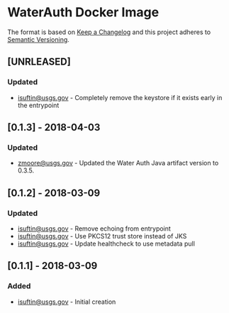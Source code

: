 # WaterAuth Docker Image

The format is based on [Keep a Changelog](http://keepachangelog.com/)
and this project adheres to [Semantic Versioning](http://semver.org/).

## [UNRLEASED]
### Updated
- isuftin@usgs.gov - Completely remove the keystore if it exists early in the
  entrypoint

## [0.1.3] - 2018-04-03
### Updated
- zmoore@usgs.gov - Updated the Water Auth Java artifact version to 0.3.5.

## [0.1.2] - 2018-03-09
### Updated
- isuftin@usgs.gov - Remove echoing from entrypoint
- isuftin@usgs.gov - Use PKCS12 trust store instead of JKS
- isuftin@usgs.gov - Update healthcheck to use metadata pull

## [0.1.1] - 2018-03-09
### Added
- isuftin@usgs.gov - Initial creation
